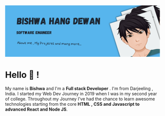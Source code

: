 ![banner](https://github.com/Bishwahangdewan/Bishwahangdewan/blob/main/assets/Bishwa%20Hang%20Dewan.png?raw=true)

# Hello :wave: ! 
My name is **Bishwa** and I'm a **Full stack Developer** . I'm from Darjeeling , India. I started my Web Dev Journey in 2019 when I was in my second year of college. Throughout my Journey I've had the chance to learn awesome technologies starting from the core **HTML , CSS and Javascript to advanced React and Node JS**. 

<!--
**Bishwahangdewan/Bishwahangdewan** is a ✨ _special_ ✨ repository because its `README.md` (this file) appears on your GitHub profile.

Here are some ideas to get you started:

- 🔭 I’m currently working on ...
- 🌱 I’m currently learning ...
- 👯 I’m looking to collaborate on ...
- 🤔 I’m looking for help with ...
- 💬 Ask me about ...
- 📫 How to reach me: ...
- 😄 Pronouns: ...
- ⚡ Fun fact: ...
-->
